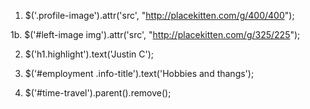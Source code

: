 1. $('.profile-image').attr('src', "http://placekitten.com/g/400/400");

1b. $('#left-image img').attr('src', "http://placekitten.com/g/325/225");

2. $('h1.highlight').text('Justin C');

3. $('#employment .info-title').text('Hobbies and thangs');

4. $('#time-travel').parent().remove();
